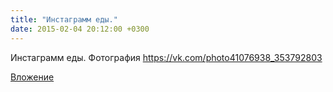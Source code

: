 ```yaml
---
title: "Инстаграмм еды."
date: 2015-02-04 20:12:00 +0300
---
```


Инстаграмм еды.
Фотография
https://vk.com/photo41076938_353792803

[Вложение](https://vk.com/photo41076938_353792803)
